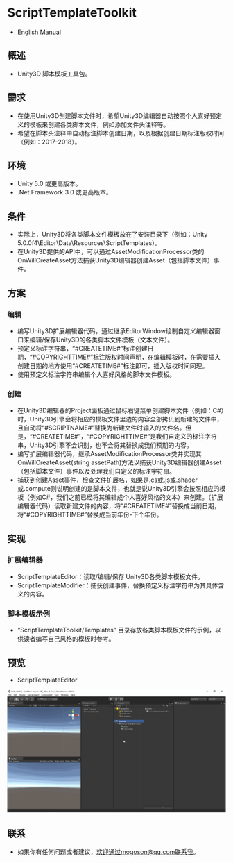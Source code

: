 ﻿# ScriptTemplateToolkit
- [English Manual](./README.md)

## 概述
- Unity3D 脚本模板工具包。

## 需求
- 在使用Unity3D创建脚本文件时，希望Unity3D编辑器自动按照个人喜好预定义的模板来创建各类脚本文件，例如添加文件头注释等。
- 希望在脚本头注释中自动标注脚本创建日期，以及根据创建日期标注版权时间（例如：2017-2018）。

## 环境
- Unity 5.0 或更高版本。
- .Net Framework 3.0 或更高版本。

## 条件
- 实际上，Unity3D将各类脚本文件模板放在了安装目录下（例如：Unity 5.0.0f4\Editor\Data\Resources\ScriptTemplates）。
- 在Unity3D提供的API中，可以通过AssetModificationProcessor类的OnWillCreateAsset方法捕获Unity3D编辑器创建Asset（包括脚本文件）事件。

## 方案
### 编辑
- 编写Unity3D扩展编辑器代码，通过继承EditorWindow绘制自定义编辑器窗口来编辑/保存Unity3D的各类脚本文件模板（文本文件）。
- 预定义标注字符串，“#CREATETIME#”标注创建日期，“#COPYRIGHTTIME#”标注版权时间声明，在编辑模板时，在需要插入创建日期的地方使用“#CREATETIME#”标注即可，插入版权时间同理。
- 使用预定义标注字符串编辑个人喜好风格的脚本文件模板。

### 创建
- 在Unity3D编辑器的Project面板通过鼠标右键菜单创建脚本文件（例如：C#）时，Unity3D引擎会将相应的模板文件里边的内容全部拷贝到新建的文件中，且自动将“#SCRIPTNAME#”替换为新建文件时输入的文件名。但是，“#CREATETIME#”，“#COPYRIGHTTIME#”是我们自定义的标注字符串，Unity3D引擎不会识别，也不会将其替换成我们预期的内容。
- 编写扩展编辑器代码，继承AssetModificationProcessor类并实现其OnWillCreateAsset(string assetPath)方法以捕获Unity3D编辑器创建Asset（包括脚本文件）事件以及处理我们自定义的标注字符串。
- 捕获到创建Asset事件，检查文件扩展名，如果是.cs或.js或.shader或.compute则说明创建的是脚本文件，也就是说Unity3D引擎会按照相应的模板（例如C#，我们之前已经将其编辑成个人喜好风格的文本）来创建。（扩展编辑器代码）读取新建文件的内容，将“#CREATETIME#”替换成当前日期，将“#COPYRIGHTTIME#”替换成当前年份-下个年份。

## 实现
### 扩展编辑器
- ScriptTemplateEditor：读取/编辑/保存 Unity3D各类脚本模板文件。
- ScriptTemplateModifier：捕获创建事件，替换预定义标注字符串为其具体含义的内容。

### 脚本模板示例
- “ScriptTemplateToolkit/Templates” 目录存放各类脚本模板文件的示例，以供读者编写自己风格的模板时参考。

## 预览
- ScriptTemplateEditor

![ScriptTemplateEditor](./Attachments/README_Image/ScriptTemplateEditor.gif)

## 联系
- 如果你有任何问题或者建议，欢迎通过mogoson@qq.com联系我。